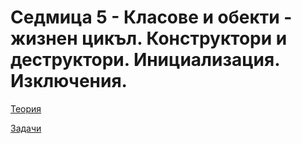 # Седмица 5 - Класове и обекти - жизнен цикъл. Конструктори и деструктори. Инициализация. Изключения.

[Теория](https://github.com/peshe/OOP-2022/tree/main/practics/Information%20Systems/1/Week05/Theory)

[Задачи](https://github.com/peshe/OOP-2022/tree/main/practics/Information%20Systems/1/Week05/Tasks)

